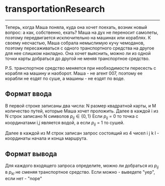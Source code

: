 # transportationResearch
____

Теперь, когда Маша поняла, куда она хочет поехать, возник новый вопрос: а как, собственно, ехать? Маша на дух не переносит самолеты, поэтому передвигается исключительно на машинах или кораблях. К своему несчастью, Маша собрала немыслимую кучу чемоданов, поэтому пересаживаться с одного транспортного средства на другое для нее слишком накладно. Она хочет выяснить, можно ли из одной точки карты добраться до другой не меняя транспортное средство.

P.S. транспортное средство меняется при необходимости пересесть с корабля на машину и наоборот. Маша - не агент 007, поэтому ее корабли не ездят по суше, а машины - не ездят по воде.

## Формат ввода
В первой строке записаны два числа: 
N  размер квадратной карты, и M количество путей, которые Маша хочет проложить. Далее в каждой 
i из N  строк записано N символов $p_{ij} \in \{ 0,1 \}$  Если $p_{ij}$ = 0  то точка с координатами i,j  является водой, а если $p_{ij}$ = 1 то сушей.

Далее в каждой из M строк записан запрос состоящий из 4 чисел i j k l - координаты начала и конца маршрута.

## Формат вывода
Для каждого входящего запроса определите, можно ли добраться из $p_{ij}$ в $p_{kl}$   не сменяя транспортное средство. Если можно - выведете "yep", если нет - "nope"

